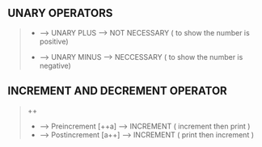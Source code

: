 ## UNARY OPERATORS

> + --> UNARY PLUS --> NOT NECESSARY ( to show the number is positive)
> - --> UNARY MINUS --> NECCESSARY ( to show the number is negative)

## INCREMENT AND DECREMENT OPERATOR 
> ++
> + --> Preincrement [++a] --> INCREMENT  ( increment then print )
> + --> Postincrement [a++] --> INCREMENT ( print then increment )

